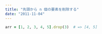 ```yaml
---
title: "先頭から n 個の要素を削除する"
date: "2011-11-04"
---
```


```ruby
arr = [1, 2, 3, 4, 5].drop(3)  # => [4, 5]
```

